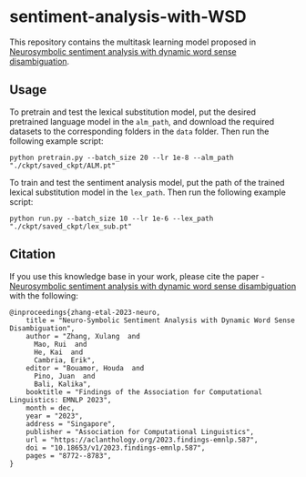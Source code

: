 # sentiment-analysis-with-WSD

This repository contains the multitask learning model proposed in [Neurosymbolic sentiment analysis with dynamic word sense disambiguation](https://aclanthology.org/2023.findings-emnlp.587.pdf). 



## Usage
To pretrain and test the lexical substitution model, put the desired pretrained language model in the `alm_path`, and download the required datasets to the corresponding folders in the `data` folder. Then run the following example script:
```
python pretrain.py --batch_size 20 --lr 1e-8 --alm_path "./ckpt/saved_ckpt/ALM.pt"
```
To train and test the sentiment analysis model, put the path of the trained lexical substitution model in the `lex_path`. Then run the following example script:
```
python run.py --batch_size 10 --lr 1e-6 --lex_path "./ckpt/saved_ckpt/lex_sub.pt"
```

## Citation
If you use this knowledge base in your work, please cite the paper - [Neurosymbolic sentiment analysis with dynamic word sense disambiguation](https://aclanthology.org/2023.findings-emnlp.587.pdf) with the following:
```
@inproceedings{zhang-etal-2023-neuro,
    title = "Neuro-Symbolic Sentiment Analysis with Dynamic Word Sense Disambiguation",
    author = "Zhang, Xulang  and
      Mao, Rui  and
      He, Kai  and
      Cambria, Erik",
    editor = "Bouamor, Houda  and
      Pino, Juan  and
      Bali, Kalika",
    booktitle = "Findings of the Association for Computational Linguistics: EMNLP 2023",
    month = dec,
    year = "2023",
    address = "Singapore",
    publisher = "Association for Computational Linguistics",
    url = "https://aclanthology.org/2023.findings-emnlp.587",
    doi = "10.18653/v1/2023.findings-emnlp.587",
    pages = "8772--8783",
}
```
